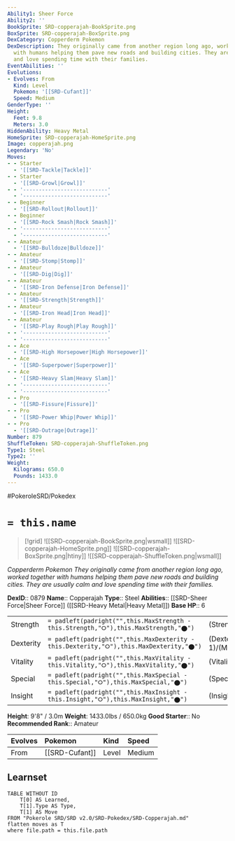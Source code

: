 ```yaml
---
Ability1: Sheer Force
Ability2: ''
BookSprite: SRD-copperajah-BookSprite.png
BoxSprite: SRD-copperajah-BoxSprite.png
DexCategory: Copperderm Pokemon
DexDescription: They originally came from another region long ago, worked together
  with humans helping them pave new roads and building cities. They are usually calm
  and love spending time with their families.
EventAbilities: ''
Evolutions:
- Evolves: From
  Kind: Level
  Pokemon: '[[SRD-Cufant]]'
  Speed: Medium
GenderType: ''
Height:
  Feet: 9.8
  Meters: 3.0
HiddenAbility: Heavy Metal
HomeSprite: SRD-copperajah-HomeSprite.png
Image: copperajah.png
Legendary: 'No'
Moves:
- - Starter
  - '[[SRD-Tackle|Tackle]]'
- - Starter
  - '[[SRD-Growl|Growl]]'
- - '---------------------------'
  - '---------------------------'
- - Beginner
  - '[[SRD-Rollout|Rollout]]'
- - Beginner
  - '[[SRD-Rock Smash|Rock Smash]]'
- - '---------------------------'
  - '---------------------------'
- - Amateur
  - '[[SRD-Bulldoze|Bulldoze]]'
- - Amateur
  - '[[SRD-Stomp|Stomp]]'
- - Amateur
  - '[[SRD-Dig|Dig]]'
- - Amateur
  - '[[SRD-Iron Defense|Iron Defense]]'
- - Amateur
  - '[[SRD-Strength|Strength]]'
- - Amateur
  - '[[SRD-Iron Head|Iron Head]]'
- - Amateur
  - '[[SRD-Play Rough|Play Rough]]'
- - '---------------------------'
  - '---------------------------'
- - Ace
  - '[[SRD-High Horsepower|High Horsepower]]'
- - Ace
  - '[[SRD-Superpower|Superpower]]'
- - Ace
  - '[[SRD-Heavy Slam|Heavy Slam]]'
- - '---------------------------'
  - '---------------------------'
- - Pro
  - '[[SRD-Fissure|Fissure]]'
- - Pro
  - '[[SRD-Power Whip|Power Whip]]'
- - Pro
  - '[[SRD-Outrage|Outrage]]'
Number: 879
ShuffleToken: SRD-copperajah-ShuffleToken.png
Type1: Steel
Type2: ''
Weight:
  Kilograms: 650.0
  Pounds: 1433.0
---
```


#PokeroleSRD/Pokedex

# `= this.name`

> [!grid]
> ![[SRD-copperajah-BookSprite.png|wsmall]]
> ![[SRD-copperajah-HomeSprite.png]]
> ![[SRD-copperajah-BoxSprite.png|htiny]]
> ![[SRD-copperajah-ShuffleToken.png|wsmall]]


*Copperderm Pokemon*
*They originally came from another region long ago, worked together with humans helping them pave new roads and building cities. They are usually calm and love spending time with their families.*

**DexID**:: 0879
**Name**:: Copperajah
**Type**:: Steel
**Abilities**:: [[SRD-Sheer Force|Sheer Force]] ([[SRD-Heavy Metal|Heavy Metal]])
**Base HP**:: 6

|           |                                                                                        |                                          |
| --------- | -------------------------------------------------------------------------------------- | ---------------------------------------- |
| Strength  | `= padleft(padright("",this.MaxStrength - this.Strength,"⭘"),this.MaxStrength,"⬤")`    | (Strength::3)/(MaxStrength::7)   |
| Dexterity | `= padleft(padright("",this.MaxDexterity - this.Dexterity,"⭘"),this.MaxDexterity,"⬤")` | (Dexterity:: 1)/(MaxDexterity::3) |
| Vitality  | `= padleft(padright("",this.MaxVitality - this.Vitality,"⭘"),this.MaxVitality,"⬤")`    | (Vitality::2)/(MaxVitality::4)   |
| Special   | `= padleft(padright("",this.MaxSpecial - this.Special,"⭘"),this.MaxSpecial,"⬤")`       | (Special::2)/(MaxSpecial::5)     |
| Insight   | `= padleft(padright("",this.MaxInsight - this.Insight,"⭘"),this.MaxInsight,"⬤")`       | (Insight::2)/(MaxInsight::4)     |

**Height**: 9'8" / 3.0m
**Weight**: 1433.0lbs / 650.0kg
**Good Starter**:: No
**Recommended Rank**:: Amateur

| Evolves   | Pokemon        | Kind   | Speed   |
|:----------|:---------------|:-------|:--------|
| From      | [[SRD-Cufant]] | Level  | Medium  |

## Learnset

```dataview
TABLE WITHOUT ID
    T[0] AS Learned,
    T[1].Type AS Type,
    T[1] AS Move
FROM "Pokerole SRD/SRD v2.0/SRD-Pokedex/SRD-Copperajah.md"
flatten moves as T
where file.path = this.file.path
```
